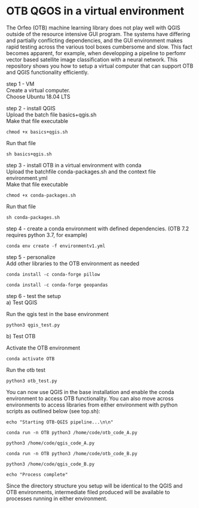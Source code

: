 # OTB QGOS in a virtual environment

The Orfeo (OTB) machine learning library does not play well with QGIS outside of the resource intensive GUI program.
The systems have differing and partially conflicting dependencies, and the GUI environment makes rapid testing across the various tool boxes cumbersome and slow.
This fact becomes apparent, for example, when developping a pipeline to perfomr vector based satellite image classification with a neural network.
This repository shows you how to setup a virtual computer that can support OTB and QGIS functionality efficiently.

step 1 - VM <br>
Create a virtual computer.<br>
Choose Ubuntu 18.04 LTS <br>

step 2 - install QGIS <br>
Upload the batch file basics+qgis.sh <br>
Make that file executable  <br>

  	chmod +x basics+qgis.sh
Run that file <br>

  	sh basics+qgis.sh

step 3 - install OTB in a virtual environment with conda <br>
Upload the batchfile conda-packages.sh and the context file environment.yml <br>
Make that file executable <br>

  	chmod +x conda-packages.sh
	
Run that file <br>

  	sh conda-packages.sh
	
step 4 - create a conda environment with defined dependencies.
(OTB 7.2 requires python 3.7, for example)

	conda env create -f environmentv1.yml

step 5 - personalize <br>
Add other libraries to the OTB environment as needed <br>

	conda install -c conda-forge pillow
	
	conda install -c conda-forge geopandas
  
step 6 - test the setup <br>
a) Test QGIS

Run the qgis test in the base environment <br>

  	python3 qgis_test.py
	

b) Test OTB

Activate the OTB environment <br>

  	conda activate OTB
	
Run the otb test <br>

  	python3 otb_test.py
  
You can now use QGIS in the base installation and enable the conda environment to access OTB functionality. 
You can also move across environments to access libraries from either environment with python scripts as outlined below (see top.sh): <br>

  	echo "Starting OTB-QGIS pipeline...\n\n" 
	
  	conda run -n OTB python3 /home/code/otb_code_A.py 
	
  	python3 /home/code/qgis_code_A.py 
	
  	conda run -n OTB python3 /home/code/otb_code_B.py 
	
  	python3 /home/code/qgis_code_B.py 
	
 	echo "Process complete"
	 
  
Since the directory structure you setup will be identical to the QGIS and OTB environments, intermediate filed produced will be available to processes running in either environment.



  
 


